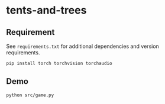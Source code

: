# tents-and-trees

## Requirement

See `requirements.txt` for additional dependencies and version requirements.

```
pip install torch torchvision torchaudio
```

## Demo

```
python src/game.py
```